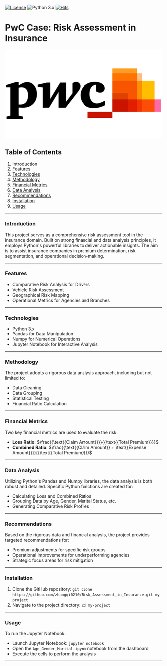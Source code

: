 [![License](https://img.shields.io/badge/License-MIT-red.svg)](https://github.com/zhangqi0210/Risk_Assessment_in_Insurance/blob/main/LICENSE)
![Python 3.x](https://img.shields.io/badge/python-3.x-blue.svg)
[![Hits](https://hits.seeyoufarm.com/api/count/incr/badge.svg?url=https%3A%2F%2Fgithub.com%2Fzhangqi0210%2FRisk_Assessment_in_Insurance&count_bg=%2379C83D&title_bg=%23555555&icon=&icon_color=%23E7E7E7&title=hits&edge_flat=false)](https://hits.seeyoufarm.com)
# PwC Case: Risk Assessment in Insurance 
![image](https://github.com/zhangqi0210/Risk_Assessment_in_Insurance/blob/main/cover-picture.png)
## Table of Contents
1. [Introduction](#introduction)
2. [Features](#features)
3. [Technologies](#technologies)
4. [Methodology](#methodology)
5. [Financial Metrics](#financial-metrics)
6. [Data Analysis](#data-analysis)
7. [Recommendations](#recommendations)
8. [Installation](#installation)
9. [Usage](#usage)

---

### Introduction
This project serves as a comprehensive risk assessment tool in the insurance domain. Built on strong financial and data analysis principles, it employs Python's powerful libraries to deliver actionable insights. The aim is to assist insurance companies in premium determination, risk segmentation, and operational decision-making.

---

### Features
- Comparative Risk Analysis for Drivers
- Vehicle Risk Assessment
- Geographical Risk Mapping
- Operational Metrics for Agencies and Branches

---

### Technologies
- Python 3.x
- Pandas for Data Manipulation
- Numpy for Numerical Operations
- Jupyter Notebook for Interactive Analysis

---

### Methodology
The project adopts a rigorous data analysis approach, including but not limited to:
- Data Cleaning
- Data Grouping
- Statistical Testing
- Financial Ratio Calculation

---

### Financial Metrics
Two key financial metrics are used to evaluate the risk:
- **Loss Ratio**: $\frac{{\text{{Claim Amount}}}}{{\text{{Total Premium}}}}$
- **Combined Ratio**: $\frac{{\text{{Claim Amount}} + \text{{Expense Amount}}}}{{\text{{Total Premium}}}}$

---

### Data Analysis
Utilizing Python's Pandas and Numpy libraries, the data analysis is both robust and detailed. Specific Python functions are created for:
- Calculating Loss and Combined Ratios
- Grouping Data by Age, Gender, Marital Status, etc.
- Generating Comparative Risk Profiles

---

### Recommendations
Based on the rigorous data and financial analysis, the project provides targeted recommendations for:
- Premium adjustments for specific risk groups
- Operational improvements for underperforming agencies
- Strategic focus areas for risk mitigation

---

### Installation
1. Clone the GitHub repository: `git clone https://github.com/zhangqi0210/Risk_Assessment_in_Insurance.git my-project`
2. Navigate to the project directory: `cd my-project`

---

### Usage
To run the Jupyter Notebook:
- Launch Jupyter Notebook: `jupyter notebook`
- Open the `Age_Gender_Marital.ipynb` notebook from the dashboard
- Execute the cells to perform the analysis

---


